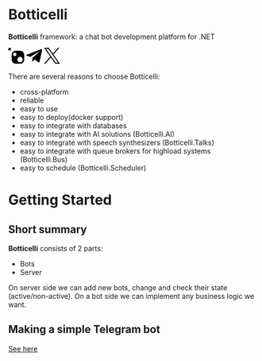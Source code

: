 # Botticelli
**Botticelli** framework: a chat bot development platform for .NET 

[![NuGet](nuget_logo.png)](https://www.nuget.org/profiles/Botticelli)
[![Telegram](telegram_logo.png)](https://t.me/botticelli_bots) 
[![X](x_logo.png)](https://twitter.com/botticellibots) 

There are several reasons to choose Botticelli:
- cross-platform
- reliable
- easy to use
- easy to deploy(docker support)
- easy to integrate with databases
- easy to integrate with AI solutions (Botticelli.AI)
- easy to integrate with speech synthesizers (Botticelli.Talks)
- easy to integrate with queue brokers for highload systems (Botticelli.Bus)
- easy to schedule (Botticelli.Scheduler)

# Getting Started

## Short summary
**Botticelli** consists of 2 parts: 
- Bots
- Server

On server side we can add new bots, change and check their state (active/non-active).
On a bot side we can implement any business logic we want.

## Making a simple Telegram bot
[See here](https://dev.to/botticellibots/making-a-telegram-bot-with-botticellibots-2jmi)
